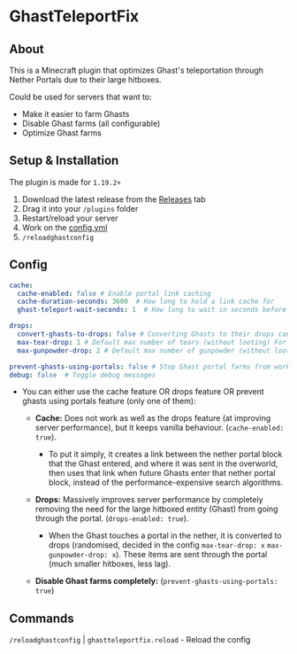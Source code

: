 # GhastTeleportFix


## About

This is a Minecraft plugin that optimizes Ghast's teleportation through Nether Portals due to their large hitboxes.

Could be used for servers that want to:

- Make it easier to farm Ghasts
- Disable Ghast farms (all configurable)
- Optimize Ghast farms



## Setup & Installation

The plugin is made for `1.19.2+`

1. Download the latest release from the [Releases](https://github.com/VanillaPlusNet/GhastTeleportFix/releases) tab
2. Drag it into your `/plugins` folder
3. Restart/reload your server
4. Work on the [config.yml](https://github.com/VanillaPlusNet/GhastTeleportFix/tree/master?tab=readme-ov-file#config)
5. `/reloadghastconfig`

## Config


```yml
cache:
  cache-enabled: false # Enable portal link caching
  cache-duration-seconds: 3600  # How long to hold a link cache for
  ghast-teleport-wait-seconds: 1  # How long to wait in seconds before caching location sent to (time for a Ghast to be successfully sent through to the other side)

drops:
  convert-ghasts-to-drops: false # Converting Ghasts to their drops causes less server lag due to drops having much smaller hitboxes
  max-tear-drop: 1 # Default max number of tears (without looting) For looting set to 4
  max-gunpowder-drop: 2 # Default max number of gunpowder (without looting) For looting set to 5

prevent-ghasts-using-portals: false # Stop Ghast portal farms from working
debug: false  # Toggle debug messages
```

- You can either use the cache feature OR drops feature OR prevent ghasts using portals feature (only one of them):
  - **Cache:** Does not work as well as the drops feature (at improving server performance), but it keeps vanilla behaviour. (`cache-enabled: true`).
    - To put it simply, it creates a link between the nether portal block that the Ghast entered, and where it was sent in the overworld, then uses that link when future Ghasts enter that nether portal block, instead of the performance-expensive search algorithms.
   
  - **Drops:** Massively improves server performance by completely removing the need for the large hitboxed entity (Ghast) from going through the portal. (`drops-enabled: true`).
    - When the Ghast touches a portal in the nether, it is converted to drops (randomised, decided in the config `max-tear-drop: x` `max-gunpowder-drop: x`). These items are sent through the portal (much smaller hitboxes, less lag).
   
  - **Disable Ghast farms completely:** (`prevent-ghasts-using-portals: true`)

## Commands

`/reloadghastconfig` | `ghastteleportfix.reload` - Reload the config


